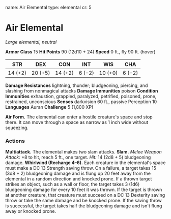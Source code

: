 name: Air Elemental
type: elemental
cr: 5

# Air Elemental
_Large elemental, neutral_

**Armor Class** 15
**Hit Points** 90 (12d10 + 24)
**Speed** 0 ft., fly 90 ft. (hover)

| STR     | DEX     | CON     | INT     | WIS     | CHA     |
|---------|---------|---------|---------|---------|---------|
| 14 (+2) | 20 (+5) | 14 (+2) | 6 (−2) | 10 (+0) | 6 (−2) |

**Damage Resistances** lightning, thunder; bludgeoning, piercing, and slashing from nonmagical attacks
**Damage Immunities** poison
**Condition Immunities** exhaustion, grappled, paralyzed, petrified, poisoned, prone, restrained, unconscious
**Senses** darkvision 60 ft., passive Perception 10
**Languages** Auran
**Challenge** 5 (1,800 XP)

**Air Form.** The elemental can enter a hostile creature's space and stop there. It can move through a space as narrow as 1 inch wide without squeezing.

### Actions
**Multiattack.** The elemental makes two slam attacks.
**Slam.** _Melee Weapon Attack:_ +8 to hit, reach 5 ft., one target. _Hit:_ 14 (2d8 + 5) bludgeoning damage.
**Whirlwind (Recharge 4–6).** Each creature in the elemental's space must make a DC 13 Strength saving throw. On a failure, a target takes 15 (3d8 + 2) bludgeoning damage and is flung up 20 feet away from the elemental in a random direction and knocked prone. If a thrown target strikes an object, such as a wall or floor, the target takes 3 (1d6) bludgeoning damage for every 10 feet it was thrown. If the target is thrown at another creature, that creature must succeed on a DC 13 Dexterity saving throw or take the same damage and be knocked prone.
If the saving throw is successful, the target takes half the bludgeoning damage and isn't flung away or knocked prone.
